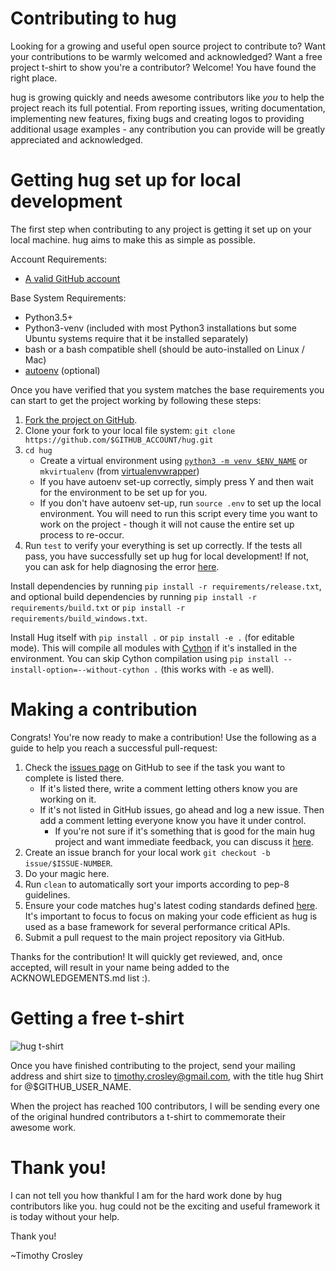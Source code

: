Contributing to hug
=========
Looking for a growing and useful open source project to contribute to?
Want your contributions to be warmly welcomed and acknowledged?
Want a free project t-shirt to show you're a contributor?
Welcome! You have found the right place.

hug is growing quickly and needs awesome contributors like *you* to help the project reach its full potential.
From reporting issues, writing documentation, implementing new features, fixing bugs and creating logos to providing additional usage examples - any contribution you can provide will be greatly appreciated and acknowledged.

Getting hug set up for local development
=========
The first step when contributing to any project is getting it set up on your local machine. hug aims to make this as simple as possible.

Account Requirements:

- [A valid GitHub account](https://github.com/join)

Base System Requirements:

- Python3.5+
- Python3-venv (included with most Python3 installations but some Ubuntu systems require that it be installed separately)
- bash or a bash compatible shell (should be auto-installed on Linux / Mac)
- [autoenv](https://github.com/kennethreitz/autoenv) (optional)

Once you have verified that you system matches the base requirements you can start to get the project working by following these steps:

1. [Fork the project on GitHub](https://github.com/timothycrosley/hug/fork).
2. Clone your fork to your local file system:
    `git clone https://github.com/$GITHUB_ACCOUNT/hug.git`
3. `cd hug`
    - Create a virtual environment using [`python3 -m venv $ENV_NAME`](https://docs.python.org/3/library/venv.html) or `mkvirtualenv` (from [virtualenvwrapper](https://virtualenvwrapper.readthedocs.io/en/latest/))
    - If you have autoenv set-up correctly, simply press Y and then wait for the environment to be set up for you.
    - If you don't have autoenv set-up, run `source .env` to set up the local environment. You will need to run this script every time you want to work on the project - though it will not cause the entire set up process to re-occur.
4. Run `test` to verify your everything is set up correctly. If the tests all pass, you have successfully set up hug for local development! If not, you can ask for help diagnosing the error [here](https://gitter.im/timothycrosley/hug).

Install dependencies by running `pip install -r requirements/release.txt`,
and optional build dependencies
by running `pip install -r requirements/build.txt`
or `pip install -r requirements/build_windows.txt`.

Install Hug itself with `pip install .` or `pip install -e .` (for editable mode).
This will compile all modules with [Cython](https://cython.org/) if it's installed in the environment.
You can skip Cython compilation using `pip install --install-option=--without-cython .` (this works with `-e` as well).

Making a contribution
=========
Congrats! You're now ready to make a contribution! Use the following as a guide to help you reach a successful pull-request:

1. Check the [issues page](https://github.com/timothycrosley/hug/issues) on GitHub to see if the task you want to complete is listed there.
    - If it's listed there, write a comment letting others know you are working on it.
    - If it's not listed in GitHub issues, go ahead and log a new issue. Then add a comment letting everyone know you have it under control.
        - If you're not sure if it's something that is good for the main hug project and want immediate feedback, you can discuss it [here](https://gitter.im/timothycrosley/hug).
2. Create an issue branch for your local work `git checkout -b issue/$ISSUE-NUMBER`.
3. Do your magic here.
4. Run `clean` to automatically sort your imports according to pep-8 guidelines.
5. Ensure your code matches hug's latest coding standards defined [here](https://github.com/timothycrosley/hug/blob/develop/CODING_STANDARD.md). It's important to focus to focus on making your code efficient as hug is used as a base framework for several performance critical APIs.
7. Submit a pull request to the main project repository via GitHub.

Thanks for the contribution! It will quickly get reviewed, and, once accepted, will result in your name being added to the ACKNOWLEDGEMENTS.md list :).

Getting a free t-shirt
=========
![hug t-shirt](https://raw.github.com/timothycrosley/hug/develop/artwork/t-shirt.png)

Once you have finished contributing to the project, send your mailing address and shirt size to timothy.crosley@gmail.com, with the title hug Shirt for @$GITHUB_USER_NAME.

When the project has reached 100 contributors, I will be sending every one of the original hundred contributors a t-shirt to commemorate their awesome work.

Thank you!
=========
I can not tell you how thankful I am for the hard work done by hug contributors like you. hug could not be the exciting and useful framework it is today without your help.

Thank you!

~Timothy Crosley
